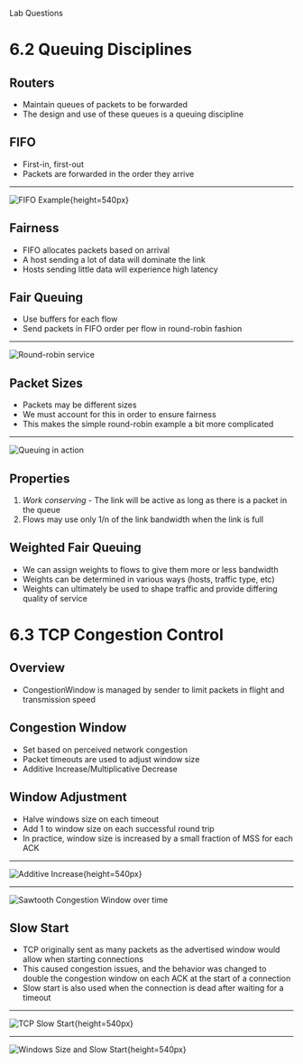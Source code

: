 Lab Questions

6.2 Queuing Disciplines
=======================

Routers
-------

- Maintain queues of packets to be forwarded
- The design and use of these queues is a queuing discipline

FIFO
----

- First-in, first-out
- Packets are forwarded in the order they arrive

---

![FIFO Example](https://book.systemsapproach.org/_images/f06-05-9780123850591.png){height=540px}

Fairness
--------

- FIFO allocates packets based on arrival
- A host sending a lot of data will dominate the link
- Hosts sending little data will experience high latency

Fair Queuing
-------------

- Use buffers for each flow
- Send packets in FIFO order per flow in round-robin fashion

---

![Round-robin service](https://book.systemsapproach.org/_images/f06-06-9780123850591.png)

Packet Sizes
------------

- Packets may be different sizes
- We must account for this in order to ensure fairness
- This makes the simple round-robin example a bit more complicated

---

![Queuing in action](https://book.systemsapproach.org/_images/f06-07-9780123850591.png)

Properties
----------

1. *Work conserving* - The link will be active as long as there is a packet in the queue
2. Flows may use only 1/n of the link bandwidth when the link is full

Weighted Fair Queuing
---------------------

- We can assign weights to flows to give them more or less bandwidth
- Weights can be determined in various ways (hosts, traffic type, etc)
- Weights can ultimately be used to shape traffic and provide differing quality of service

6.3 TCP Congestion Control
==========================

Overview
--------

- CongestionWindow is managed by sender to limit packets in flight and transmission speed

Congestion Window
-----------------

- Set based on perceived network congestion
- Packet timeouts are used to adjust window size
- Additive Increase/Multiplicative Decrease

Window Adjustment
-----------------

- Halve windows size on each timeout
- Add 1 to window size on each successful round trip
- In practice, window size is increased by a small fraction of MSS for each ACK

---

![Additive Increase](https://book.systemsapproach.org/_images/f06-08-9780123850591.png){height=540px}

---

![Sawtooth Congestion Window over time](https://book.systemsapproach.org/_images/f06-09-9780123850591.png)

Slow Start
----------

- TCP originally sent as many packets as the advertised window would allow when starting connections
- This caused congestion issues, and the behavior was changed to double the congestion window on each ACK at the start of a connection
- Slow start is also used when the connection is dead after waiting for a timeout

---

![TCP Slow Start](https://book.systemsapproach.org/_images/f06-10-9780123850591.png){height=540px}

---

![Windows Size and Slow Start](https://book.systemsapproach.org/_images/f06-11-9780123850591.png){height=540px}

